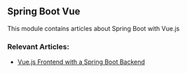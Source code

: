 ## Spring Boot Vue

This module contains articles about Spring Boot with Vue.js

### Relevant Articles:
- [Vue.js Frontend with a Spring Boot Backend](https://www.baeldung.com/spring-boot-vue-js)
